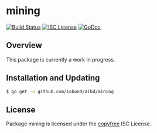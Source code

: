 mining
======

[![Build Status](http://img.shields.io/travis/iobond/aibd.svg)](https://travis-ci.org/iobond/aibd)
[![ISC License](http://img.shields.io/badge/license-ISC-blue.svg)](http://copyfree.org)
[![GoDoc](https://img.shields.io/badge/godoc-reference-blue.svg)](http://godoc.org/github.com/iobond/aibd/mining)

## Overview

This package is currently a work in progress.

## Installation and Updating

```bash
$ go get -u github.com/iobond/aibd/mining
```

## License

Package mining is licensed under the [copyfree](http://copyfree.org) ISC
License.
